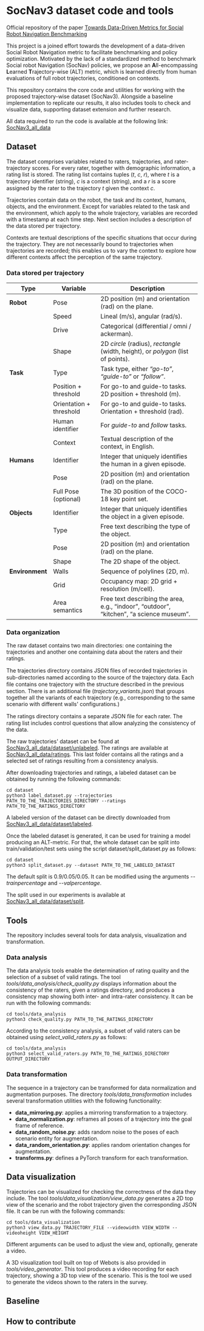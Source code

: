 # SocNav3 dataset code and tools

Official repository of the paper [Towards Data-Driven Metrics for Social Robot Navigation Benchmarking](...)

This project is a joined effort towards the development of a data-driven Social Robot Navigation metric to facilitate benchmarking and policy optimization. Motivated by the lack of a standardized method to benchmark Social robot Navigation (SocNav) policies, we propose an **A**ll-encompassing **L**earned **T**rajectory-wise (ALT) metric, which is learned directly from human evaluations of full robot trajectories, conditioned on contexts.

This repository contains the core code and utilities for working with the proposed trajectory-wise dataset (SocNav3). Alongside a baseline implementation to replicate our results, it also includes tools to check and visualize data, supporting dataset extension and further research.

All data required to run the code is available at the following link: [SocNav3_all_data](https://www.dropbox.com/scl/fo/5mdx98kxux31tpz17t737/ABZuqYOXVMrcGJmUGeBQBo0?rlkey=2o9xeghuqsq9hqu5yu1rmrt6v&st=jmcszjb2&dl=0)

## Dataset

The dataset comprises variables related to raters, trajectories, and rater-trajectory scores. For every rater, together with demographic information, a rating list is stored. The rating list contains tuples (_t_, _c_, _r_), where _t_ is a trajectory identiﬁer (string), _c_ is a context (string), and a _r_ is a score assigned by the rater to the trajectory _t_ given the context _c_.

Trajectories contain data on the robot, the task and its context, humans, objects, and the environment. Except for variables related to the task and the environment, which apply to the whole trajectory, variables are recorded with a timestamp at each time step. Next section includes a description of the data stored per trajectory.

Contexts are textual descriptions of the specific situations that occur during the trajectory. They are not necessarily bound to trajectories when trajectories are recorded; this enables us to vary the context to explore how different contexts affect the perception of the same trajectory.

### Data stored per trajectory

| **Type**       | **Variable**            | **Description** |
|----------------|-------------------------|-----------------|
| **Robot**      | Pose                    | 2D position (m) and orientation (rad) on the plane. |
|                | Speed                   | Lineal (m/s), angular (rad/s). |
|                | Drive                   | Categorical (differential / omni / ackerman). |
|                | Shape                   | 2D *circle* (radius), *rectangle* (width, height), or *polygon* (list of points). |
| **Task**       | Type                    | Task type, either *“go-to”*, *“guide-to”* or *“follow”*. |
|                | Position + threshold    | For go-to and guide-to tasks. 2D position + threshold (m). |
|                | Orientation + threshold | For go-to and guide-to tasks. Orientation + threshold (rad). |
|                | Human identifier        | For *guide-to* and *follow* tasks. |
|                | Context                 | Textual description of the context, in English. |
| **Humans**     | Identifier              | Integer that uniquely identifies the human in a given episode. |
|                | Pose                    | 2D position (m) and orientation (rad) on the plane. |
|                | Full Pose (optional)    | The 3D position of the COCO-18 key point set. |
| **Objects**    | Identifier              | Integer that uniquely identifies the object in a given episode. |
|                | Type                    | Free text describing the type of the object. |
|                | Pose                    | 2D position (m) and orientation (rad) on the plane. |
|                | Shape                   | The 2D shape of the object. |
| **Environment**| Walls                   | Sequence of polylines (2D, m). |
|                | Grid                    | Occupancy map: 2D grid + resolution (m/cell). |
|                | Area semantics          | Free text describing the area, e.g., “indoor”, “outdoor”, “kitchen”, “a science museum”. |

### Data organization

The raw dataset contains two main directories: one containing the trajectories and another one containing data about the raters and their ratings. 

The trajectories directory contains JSON ﬁles of recorded trajectories in sub-directories named according to the source of the trajectory data. Each ﬁle contains one trajectory with the structure described in the previous section. There is an additional file (_trajectory_variants.json_) that groups together all the variants of each trajectory (e.g., corresponding to the same scenario with different walls' configurations.)

The ratings directory contains a separate JSON ﬁle for each rater. The rating list includes control questions that allow analyzing the consistency of the data.

The raw trajectories' dataset can be found at [SocNav3_all_data/dataset/unlabeled](https://www.dropbox.com/scl/fo/ze7op896sqb5tog89xnpl/AEm4g0fbyV_71tpR1ESH7Ic?rlkey=ev768vt29mug8b6z2acg3fdjf&st=dce05pti&dl=0). The ratings are available at [SocNav3_all_data/ratings](https://www.dropbox.com/scl/fo/yybho991ousbt1grhnd1s/ABwXfRZpGrIQ_Tx8RK9XUBM?rlkey=nok46jegkd3xsobdwdwhhxygd&st=669o74cw&dl=0). This last folder contains all the ratings and a selected set of ratings resulting from a consistency analysis.

After downloading trajectories and ratings, a labeled dataset can be obtained by running the following commands:

```shell
cd dataset
python3 label_dataset.py --trajectories PATH_TO_THE_TRAJECTORIES_DIRECTORY --ratings PATH_TO_THE_RATINGS_DIRECTORY
```
A labeled version of the dataset can be directly downloaded from [SocNav3_all_data/dataset/labeled](https://www.dropbox.com/scl/fo/go4ud504exi7yr7sq1mwy/AKSA84sasbsPIvOjP78zdoY?rlkey=o4k1onc9fxdmr0ysbb68a2b1k&st=4jts131i&dl=0).

Once the labeled dataset is generated, it can be used for training a model producing an ALT-metric. For that, the whole dataset can be split into train/validation/test sets using the script dataset/split_dataset.py as follows:

```shell
cd dataset
python3 split_dataset.py --dataset PATH_TO_THE_LABELED_DATASET
```
The default split is 0.9/0.05/0.05. It can be modified using the arguments _--trainpercentage_ and _--valpercentage_.

The split used in our experiments is available at [SocNav3_all_data/dataset/split](https://www.dropbox.com/scl/fo/6r83hv5pvrxhqs43692eb/AKak5wV8neRBl_O5--Tzayc?rlkey=2oujnu64d2jkigz6647y0vz8k&st=xhcqwg5g&dl=0).

## Tools

The repository includes several tools for data analysis, visualization and transformation.

### Data analysis

The data analysis tools enable the determination of rating quality and the selection of a subset of valid ratings. The tool _tools/data_analysis/check_quality.py_ displays information about the consistency of the raters, given a ratings directory, and produces a consistency map showing both inter- and intra-rater consistency. It can be run with the following commands:

```shell
cd tools/data_analysis
python3 check_quality.py PATH_TO_THE_RATINGS_DIRECTORY
```

According to the consistency analysis, a subset of valid raters can be obtained using _select_valid_raters.py_ as follows:

```shell
cd tools/data_analysis
python3 select_valid_raters.py PATH_TO_THE_RATINGS_DIRECTORY OUTPUT_DIRECTORY
```
### Data transformation

The sequence in a trajectory can be transformed for data normalization and augmentation purposes. The directory _tools/data_transformation_ includes several transformation utilities with the following functionality:

* **data_mirroring.py**: applies a mirroring transformation to a trajectory.
* **data_normalization.py**: reframes all poses of a trajectory into the goal frame of reference.
* **data_random_noise.py**: adds random noise to the poses of each scenario entity for augmentation.
* **data_random_orientation.py**: applies random orientation changes for augmentation.
* **transforms.py**: defines a PyTorch transform for each transformation.

## Data visualization

Trajectories can be visualized for checking the correctness of the data they include. The tool _tools/data_visualization/view_data.py_ generates a 2D top view of the scenario and the robot trajectory given the corresponding JSON file. It can be run with the following commands:

```shell
cd tools/data_visualization
python3 view_data.py TRAJECTORY_FILE --videowidth VIEW_WIDTH --videoheight VIEW_HEIGHT
```
Different arguments can be used to adjust the view and, optionally, generate a video.

A 3D visualization tool built on top of Webots is
also provided in _tools/video_generator_. This tool produces a video recording for each trajectory, showing a 3D top view of the scenario. This is the tool we used to generate the videos shown to the raters in the survey.


## Baseline

## How to contribute